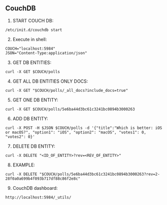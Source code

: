## CouchDB

1. START COUCH DB:
```
/etc/init.d/couchdb start
```
2. Execute in shell:
```
COUCH="localhost:5984"
JSON="Content-Type:application/json"
```
3. GET DB ENTITIES:
```
curl -X GET $COUCH/polls
```
4. GET ALL DB ENTITIES ONLY DOCS:
```
curl -X GET "$COUCH/polls/_all_docs?include_docs=true"
```
5. GET ONE DB ENTITY:
```
curl -X GET $COUCH/polls/5e6ba44d3bc61c3241bc0894b3000263
```
6. ADD DB ENTITY:
```
curl -X POST -H $JSON $COUCH/polls -d '{"title":"Which is better: iOS or macOS?", "option1": "iOS", "option2": "macOS", "votes1": 0, "votes2": 0}'
```
7. DELETE DB ENTITY:
```
curl -X DELETE "<ID_OF_ENTITY>?rev=<REV_OF_ENTITY>"
```
8. EXAMPLE:
```
curl -X DELETE "$COUCH/polls/5e6ba44d3bc61c3241bc0894b3000263?rev=2-28f0a0a699b4f093b717df88c86f2e8c"
```
9. CouchDB dashboard:
```
http://localhost:5984/_utils/
```
